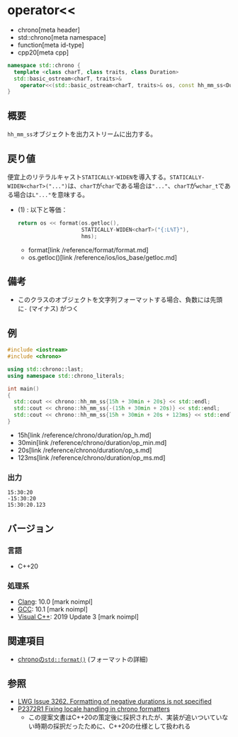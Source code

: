 # operator<<
* chrono[meta header]
* std::chrono[meta namespace]
* function[meta id-type]
* cpp20[meta cpp]

```cpp
namespace std::chrono {
  template <class charT, class traits, class Duration>
  std::basic_ostream<charT, traits>&
    operator<<(std::basic_ostream<charT, traits>& os, const hh_mm_ss<Duration>& hms); // (1) C++20
}
```

## 概要
`hh_mm_ss`オブジェクトを出力ストリームに出力する。


## 戻り値
便宜上のリテラルキャスト`STATICALLY-WIDEN`を導入する。`STATICALLY-WIDEN<charT>("...")`は、`charT`が`char`である場合は`"..."`、`charT`が`wchar_t`である場合は`L"..."`を意味する。

- (1) : 以下と等価：
    ```cpp
    return os << format(os.getloc(),
                        STATICALLY-WIDEN<charT>("{:L%T}"),
                        hms);
    ```
    * format[link /reference/format/format.md]
    * os.getloc()[link /reference/ios/ios_base/getloc.md]


## 備考
- このクラスのオブジェクトを文字列フォーマットする場合、負数には先頭に`-` (マイナス) がつく


## 例
```cpp example
#include <iostream>
#include <chrono>

using std::chrono::last;
using namespace std::chrono_literals;

int main()
{
  std::cout << chrono::hh_mm_ss{15h + 30min + 20s} << std::endl;
  std::cout << chrono::hh_mm_ss{-(15h + 30min + 20s)} << std::endl;
  std::cout << chrono::hh_mm_ss{15h + 30min + 20s + 123ms} << std::endl;
}
```
* 15h[link /reference/chrono/duration/op_h.md]
* 30min[link /reference/chrono/duration/op_min.md]
* 20s[link /reference/chrono/duration/op_s.md]
* 123ms[link /reference/chrono/duration/op_ms.md]

### 出力
```
15:30:20
-15:30:20
15:30:20.123
```

## バージョン
### 言語
- C++20

### 処理系
- [Clang](/implementation.md#clang): 10.0 [mark noimpl]
- [GCC](/implementation.md#gcc): 10.1 [mark noimpl]
- [Visual C++](/implementation.md#visual_cpp): 2019 Update 3 [mark noimpl]


## 関連項目
- [chronoの`std::format()`](/reference/chrono/format.md) (フォーマットの詳細)


## 参照
- [LWG Issue 3262. Formatting of negative durations is not specified](http://www.open-std.org/jtc1/sc22/wg21/docs/papers/2020/p2117r0.html#3262)
- [P2372R1 Fixing locale handling in chrono formatters](http://www.open-std.org/jtc1/sc22/wg21/docs/papers/2021/p2372r1.html)
    - この提案文書はC++20の策定後に採択されたが、実装が追いついていない時期の採択だったために、C++20の仕様として扱われる
